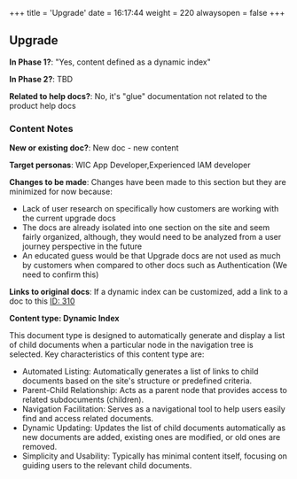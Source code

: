 +++
title = 'Upgrade'
date = 16:17:44
weight = 220
alwaysopen = false
+++

## Upgrade

**In Phase 1?**: "Yes, content defined as a dynamic index"

**In Phase 2?**: TBD

**Related to help docs?**: No, it's "glue" documentation not related to the product help docs



### Content Notes

**New or existing doc?**: New doc - new content

**Target personas**: WIC App Developer,Experienced IAM developer

**Changes to be made**: Changes have been made to this section but they are minimized for now because: 

- Lack of user research on specifically how customers are working with the current upgrade docs
- The docs are already isolated into one section on the site and seem fairly organized, although, they would need to be analyzed from a user journey perspective in the future
- An educated guess would be that Upgrade docs are not used as much by customers when compared to other docs such as Authentication (We need  to confirm this)

**Links to original docs**: If a dynamic index can be customized, add a link to a doc to this [ID: 310](/Build/Manage-user-sessions/Manage-your-user-sessions/_index.md)

**Content type: Dynamic Index**

This document type is designed to automatically generate and display a list of child documents when a particular node in the navigation tree is selected. Key characteristics of this content type are:
- Automated Listing: Automatically generates a list of links to child documents based on the site's structure or predefined criteria.
- Parent-Child Relationship: Acts as a parent node that provides access to related subdocuments (children).
- Navigation Facilitation: Serves as a navigational tool to help users easily find and access related documents.
- Dynamic Updating: Updates the list of child documents automatically as new documents are added, existing ones are modified, or old ones are removed.
- Simplicity and Usability: Typically has minimal content itself, focusing on guiding users to the relevant child documents.


